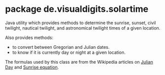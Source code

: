 # package de.visualdigits.solartime

Java utility which provides methods to determine the sunrise, sunset, civil twilight,
nautical twilight, and astronomical twilight times of a given
location.

Also provides methods:
-  to convert between Gregorian and Julian dates.
-  to know if it is currently day or night at a given location.

The formulas used by this class are from the Wikipedia articles on [Julian Day](http://en.wikipedia.org/wiki/Julian_day)
and [Sunrise equation](http://en.wikipedia.org/wiki/Sunrise_equation).


